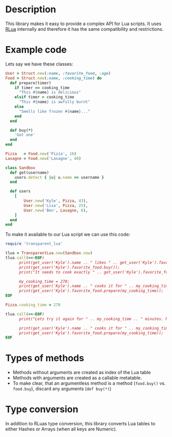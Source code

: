# Description
This library makes it easy to provide a complex API for Lua scripts. It
uses [RLua](https://github.com/whitequark/rlua) internally and therefore it
has the same compatibility and restrictions.

# Example code
Lets say we have these classes:

```ruby
User = Struct.new(:name, :favorite_food, :age)
Food = Struct.new(:name, :cooking_time) do
  def prepare(timer)
    if timer == cooking_time
      "This #{name} is delicious"
    elsif timer > cooking_time
      "This #{name} is awfully burnt"
    else
      "Smells like frozen #{name}..."
    end
  end

  def buy(*)
    'Got one'
  end
end

Pizza   = Food.new('Pizza', 16)
Lasagne = Food.new('Lasagne', 40)

class Sandbox
  def get(username)
    users.detect { |u| u.name == username }
  end

  def users
    [
        User.new('Kyle', Pizza, 43),
        User.new('Lisa', Pizza, 25),
        User.new('Ben', Lasagne, 6),
    ]
  end
end
```
    
To make it available to our Lua script we can use this code:

```ruby
require 'transparent_lua'

tlua = TransparentLua.new(Sandbox.new)
tlua.call(<<-EOF)
      print(get_user('Kyle').name .. " likes " .. get_user('Kyle').favorite_food.name .. ".");
      print(get_user('Kyle').favorite_food.buy());
      print("It needs to cook exactly " .. get_user('Kyle').favorite_food.cooking_time .. " minutes");

      my_cooking_time = 270;
      print(get_user('Kyle').name .. " cooks it for " .. my_cooking_time .. " minutes.");
      print(get_user('Kyle').favorite_food.prepare(my_cooking_time));
EOF

Pizza.cooking_time = 270

tlua.call(<<-EOF)
      print("Lets try it again for " .. my_cooking_time .. " minutes. Maybe it works now...");

      print(get_user('Kyle').name .. " cooks it for " .. my_cooking_time .. " minutes.");
      print(get_user('Kyle').favorite_food.prepare(my_cooking_time));
EOF
```

# Types of methods
 * Methods without arguments are created as index of the Lua table
 * Methods with arguments are created as a callable metatable.
 * To make clear, that an argumentless method is a method (`food.buy()` vs. `food.buy`),
   discard any arguments (`def buy(*)`)

# Type conversion
In addition to RLuas type conversion, this library converts Lua tables to either Hashes or
Arrays (when all keys are Numeric).

